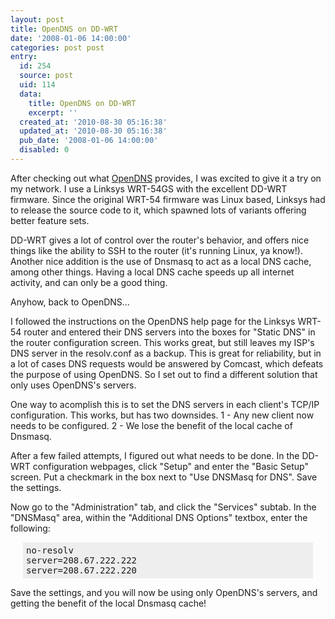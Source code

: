 ```yaml
---
layout: post
title: OpenDNS on DD-WRT
date: '2008-01-06 14:00:00'
categories: post post
entry:
  id: 254
  source: post
  uid: 114
  data:
    title: OpenDNS on DD-WRT
    excerpt: ''
  created_at: '2010-08-30 05:16:38'
  updated_at: '2010-08-30 05:16:38'
  pub_date: '2008-01-06 14:00:00'
  disabled: 0
---
```

After checking out what <a href="http://opendns.com/">OpenDNS</a> provides, I was excited to give it a try on my network.  I use a Linksys WRT-54GS with the excellent DD-WRT firmware.  Since the original WRT-54 firmware was Linux based, Linksys had to release the source code to it, which spawned lots of variants offering better feature sets.

DD-WRT gives a lot of control over the router's behavior, and offers nice things like the ability to SSH to the router (it's running Linux, ya know!).  Another nice addition is the use of Dnsmasq to act as a local DNS cache, among other things.  Having a local DNS cache speeds up all internet activity, and can only be a good thing.

Anyhow, back to OpenDNS...

I followed the instructions on the OpenDNS help page for the Linksys WRT-54 router and entered their DNS servers into the boxes for "Static DNS" in the router configuration screen.  This works great, but still leaves my ISP's DNS server in the resolv.conf as a backup.  This is great for reliability, but in a lot of cases DNS requests would be answered by Comcast, which defeats the purpose of using OpenDNS.  So I set out to find a different solution that only uses OpenDNS's servers.

One way to acomplish this is to set the DNS servers in each client's TCP/IP configuration.  This works, but has two downsides.  1 - Any new client now needs to be configured.  2 - We lose the benefit of the local cache of Dnsmasq.

After a few failed attempts, I figured out what needs to be done.  In the DD-WRT configuration webpages, click "Setup" and enter the "Basic Setup" screen.  Put a checkmark in the box next to "Use DNSMasq for DNS".  Save the settings.

Now go to the "Administration" tab, and click the "Services" subtab.  In the "DNSMasq" area, within the "Additional DNS Options" textbox, enter the following:
<pre style="margin:5px 20px; padding:5px;background:#eee;">
no-resolv
server=208.67.222.222
server=208.67.222.220
</pre>

Save the settings, and you will now be using only OpenDNS's servers, and getting the benefit of the local Dnsmasq cache!
